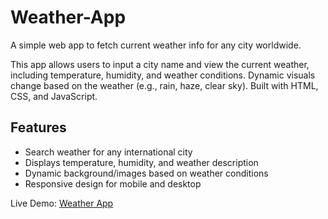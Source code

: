 # Weather-App
A simple web app to fetch current weather info for any city worldwide.

This app allows users to input a city name and view the current weather, including temperature, humidity, and weather conditions. 
Dynamic visuals change based on the weather (e.g., rain, haze, clear sky). Built with HTML, CSS, and JavaScript.

## Features
- Search weather for any international city
- Displays temperature, humidity, and weather description
- Dynamic background/images based on weather conditions
- Responsive design for mobile and desktop

Live Demo: [Weather App](https://vikrant-codes.github.io/Weather-App/)
